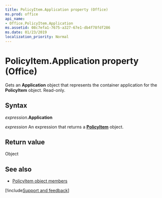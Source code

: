 ```yaml
---
title: PolicyItem.Application property (Office)
ms.prod: office
api_name:
- Office.PolicyItem.Application
ms.assetid: 08c7efa1-7675-a327-67e1-db4f78fdf286
ms.date: 01/23/2019
localization_priority: Normal
---
```



# PolicyItem.Application property (Office)

Gets an **Application** object that represents the container application for the **PolicyItem** object. Read-only.


## Syntax

_expression_.**Application**

_expression_ An expression that returns a **[PolicyItem](Office.PolicyItem.md)** object.


## Return value

Object


## See also

- [PolicyItem object members](overview/Library-Reference/policyitem-members-office.md)


[!include[Support and feedback](~/includes/feedback-boilerplate.md)]